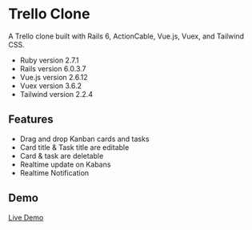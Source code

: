 # Trello Clone

A Trello clone built with Rails 6, ActionCable, Vue.js, Vuex, and Tailwind CSS.

- Ruby version 2.7.1
- Rails version 6.0.3.7
- Vue.js version 2.6.12
- Vuex version 3.6.2
- Tailwind version 2.2.4

## Features

- Drag and drop Kanban cards and tasks
- Card title & Task title are editable
- Card & task are deletable
- Realtime update on Kabans
- Realtime Notification

## Demo

[Live Demo](http://task.balliiballii.com)
